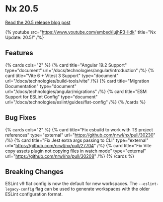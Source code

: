 # Nx 20.5

[Read the 20.5 release blog post](/blog/nx-update-20-5)

{% youtube
src="https://www.youtube.com/embed/IujhR3-Iidk"
title="Nx Update: 20.5!"
/%}

## Features

{% cards cols="2" %}
{% card title="Angular 19.2 Support" type="document" url="/docs/technologies/angular/introduction" /%}
{% card title="Vite 6 + Vitest 3 Support" type="document" url="/docs/technologies/build-tools/vite" /%}
{% card title="Migration Documentation" type="document" url="/docs/technologies/angular/migrations" /%}
{% card title="ESM Support for ESLint Config" type="document" url="/docs/technologies/eslint/guides/flat-config" /%}
{% /cards %}

## Bug Fixes

{% cards cols="2" %}
{% card title="Fix esbuild to work with TS project references" type="external" url="https://github.com/nrwl/nx/pull/30230" /%}
{% card title="Fix Jest extra args passing to CLI" type="external" url="https://github.com/nrwl/nx/pull/27704" /%}
{% card title="Fix Vite copy assets plugin not copying files in watch mode" type="external" url="https://github.com/nrwl/nx/pull/30208" /%}
{% /cards %}

## Breaking Changes

ESLint v9 flat config is now the default for new workspaces. The `--eslint-legacy-config` flag can be used to generate workspaces with the older ESLint configuration format.
